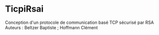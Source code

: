 # TicpiRsai
Conception d'un protocole de communication basé TCP sécurisé par RSA
Auteurs : Beltzer Baptiste ; Hoffmann Clément
